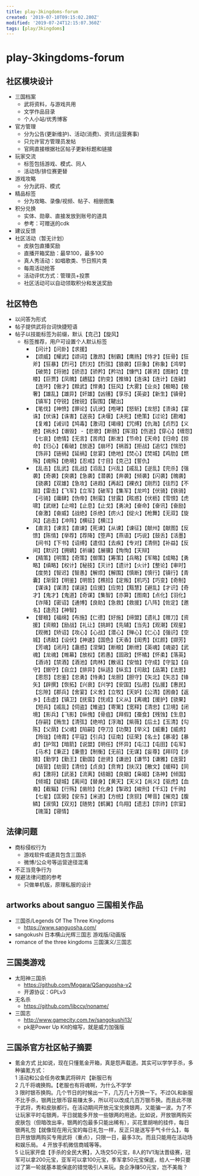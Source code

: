 ```yaml
---
title: play-3kingdoms-forum
created: '2019-07-10T09:15:02.280Z'
modified: '2019-07-24T12:15:07.360Z'
tags: [play/3kingdoms]
---
```


# play-3kingdoms-forum

## 社区模块设计
- 三国档案
    - 武将资料，与游戏共用
    - 文学作品目录
    - 个人小站/优秀博客
- 官方管理
    - 分为公告(更新维护)、活动(消费)、资讯(运营赛事)
    - 只允许官方管理员发帖
    - 官网直接根据社区帖子更新标题和链接
- 玩家交流
    - 标签包括游戏、模式、同人
    - 活动场/排位赛更替
- 游戏攻略
    - 分为武将、模式
- 精品标签
    - 分为攻略、录像/视频、帖子、相册图集
- 积分兑换
    - 实体、勋章、直接发放到账号的道具
    - 参考：可赠送的cdk
- 建议反馈
- 社区活动（暂无计划）
    - 皮肤包直播奖励
    - 直播开箱奖励：最早100，最多100
    - 真人秀活动：如唱歌类、节日照片类
    - 每周活动抢答
    - 活动评优方式：管理员+投票
    - 社区活动可以自动领取积分和发送奖励

## 社区特色
- 以问答为形式
- 帖子提供武将台词快捷短语
- 帖子以技能标签为前缀，默认【克己】【旋风】
    - 标签推荐，用户可设置个人默认标签
        - 【问计】【问卦】【求援】
        - 【颂威】【耀武】【颂词】【激昂】【制霸】【鹰扬】【恃才】【狂骨】【狂斧】【狂暴】【烈弓】【烈刃】【烈弦】【狼袭】【巨象】【称象】【鸿举】【破势】【将驰】【骄恣】【骄矜】【矜功】【慷忾】【甚贤】【图射】【登楼】【巨贾】【凤魄】【趫猛】【豹变】【推锋】【连诛】【连计】【连破】【连环】【傲才】【黩武】【悍勇】【狂风】【大雾】【业炎】【极略】【极奢】【雄乱】【雄异】【奸雄】【凶镬】【享乐】【英姿】【新生】【镇骨】【镇军】【夺锐】【挫锐】【裂围】【鞬出】
        - 【笔伐】【神愤】【罪论】【讥谀】【咆哮】【怒斩】【龙怒】【溃诛】【宴诛】【伏诛】【诛害】【送丧】【决堰】【决死】【绝策】【过论】【勘难】【复难】【诫训】【鸠毒】【激词】【竭缘】【咒缚】【仇海】【贞烈】【义绝】【祸水】【谮毁】
        -【悲歌】【断肠】【挥泪】【伤逝】【穿心】【缠怨】【七哀】【绝情】【无言】【苦肉】【断发】【节命】【天命】【归命】【掠命】【归心】【看破】【放逐】【崩坏】【祸首】【拒战】【追忆】【惴恐】【饰非】【链祸】【延祸】【怠宴】【绝地】【焚心】【焚城】【鸡肋】【燃殇】【魂殇】【绝境】【忍戒】【寸目】【克己】【誓仇】
        - 【乱击】【乱武】【乱战】【滔乱】【兴乱】【戚乱】【逆乱】【完杀】【强袭】【奇袭】【突袭】【急袭】【潜袭】【奔袭】【倾袭】【闪袭】【魄袭】【骁袭】【双雄】【急攻】【进趋】【再起】【裸衣】【刚烈】【往烈】【不屈】【雷击】【飞军】【立军】【破军】【集军】【龙吟】【伏骑】【铁骑】【弓骑】【庸肆】【伪帝】【制蛮】【甘露】【眩惑】【伏枥】【雪恨】【虎啸】【武继】【止啼】【止息】【止戈】【勇决】【奋命】【奋讯】【奋励】【奋激】【奋威】【战绝】【杀绝】【疠火】【绽火】【枪舞】【无双】【旋风】【追击】【冲阵】【横征】【横江】
        - 【直言】【谏言】【直谏】【死谏】【从谏】【谏征】【献州】【献图】【反馈】【陈情】【举荐】【荐降】【箜声】【燕语】【巧说】【鼓舌】【活墨】【间书】【下书】【诏缚】【遣信】【去疾】【专对】【清侧】【补益】【反间】【默识】【拥嫡】【祈禳】【展骥】【恂恂】【天辩】
        - 【精策】【明策】【奇策】【御策】【筹策】【兵略】【军略】【成略】【勇略】【缜略】【权计】【秘技】【灭计】【遗计】【火计】【整论】【审时】【度势】【智迟】【智愚】【解烦】【解围】【慎断】【慎行】【镇行】【青囊】【渐营】【明鉴】【明哲】【樵拾】【定叛】【机巧】【巧变】【奇制】【谋诛】【谋溃】【谋逞】【应援】【应势】【黠慧】【避乱】【才识】【奇才】【鬼才】【鬼道】【奇谋】【集智】【亦算】【图南】【点化】【羽化】【诈降】【密诏】【通博】【良助】【急救】【救援】【八阵】【佐定】【邀名】【逢亮】【神智】
        - 【督粮】【福绵】【布施】【仁德】【好施】【缔盟】【遗礼】【赠刀】【资援】【资粮】【励战】【礼让】【挑衅】【先辅】【当先】【观潮】【观星】【观微】【矫诏】【攻心】【心战】【潜心】【殚心】【仁心】【强识】【空城】【诱敌】【设伏】【神速】【国色】【天香】【闺秀】【红颜】【撷芳】【芳魂】【闭月】【蛊惑】【涅槃】【断粮】【断绁】【英魂】【魂姿】【武魂】【龙魂】【帷幕】【放权】【若愚】【固政】【怀橘】【怀柔】【落英】【酒诗】【禁酒】【酒池】【肉林】【散谣】【安恤】【守成】【守玺】【自守】【据守】【自立】【排异】【纵适】【纵玄】【司敌】【品第】【法恩】【恩怨】【忠鉴】【忠勇】【恃勇】【龙胆】【胆守】【矢北】【矢志】【锋矢】【辟撰】【恢拓】【兴衰】【兴学】【安国】【弘德】【弘援】【惠民】【忘隙】【郡兵】【舍宴】【义舍】【立牧】【天妒】【公清】【困奋】【返乡】【击虚】【镇卫】【抚蛮】【怃戎】【义从】【离魂】【援护】【骁果】【短兵】【戚乱】【伺盗】【雉盗】【寄篱】【宽释】【清忠】【卫境】【闭境】【影兵】【飞影】【纵傀】【骨疽】【拜假】【蚕食】【残蚀】【生息】【存嗣】【贿生】【清弦】【绝响】【浮海】【紫薇】【后土】【玉清】【勾陈】【父荫】【父魂】【陷嗣】【夺刀】【功獒】【举义】【威重】【威虏】【玲珑】【绮胄】【平寇】【引兵】【征南】【征荣】【名士】【暴凌】【暴虐】【护驾】【暗箭】【说盟】【明任】【怀异】【屯江】【屯田】【屯军】【马术】【秉正】【秉壹】【制衡】【无前】【无谋】【妄尊】【拜印】【涉猎】【勤学】【勤王】【勤国】【逊贤】【谦逊】【谦节】【谦雅】【连营】【结营】【劫营】【清俭】【贞良】【贲育】【扶汉】【散文】【缓释】【同疾】【激将】【武圣】【流离】【结姻】【良姻】【枭姬】【洛神】【倾国】【倾城】【疑城】【离间】【替身】【黄天】【天义】【尚义】【驱虎】【血裔】【截辎】【行殇】【凿险】【化身】【掣政】【峻刑】【千幻】【千驹】【七星】【匡弼】【安东】【米道】【方统】【贪狈】【琴音】【摧克】【腹鳞】【淑慎】【双刃】【随势】【鹤翼】【鸟翔】【遗志】【宗祚】【宗室】【瑰藻】【寝情】


## 法律问题
- 商标侵权行为
    - 游戏软件或道具包含三国杀
    - 微博/公众号等运营途径混淆
- 不正当竞争行为
- 规避法律问题的参考
    - 只做单机版，原理私服的设计

## artworks about sanguo 三国相关作品
- 三国杀/Legends Of The Three Kingdoms
    - https://www.sanguosha.com/
- sangokushi 日本横山光辉三国志 游戏版/动画版
- romance of the three kingdoms 三国演义/三国志

## 三国类游戏
- 太阳神三国杀
    - https://github.com/Mogara/QSanguosha-v2
    - 开源协议：GPLv3
- 无名杀
    - https://github.com/libccy/noname/
- 三国志
    - http://www.gamecity.com.tw/sangokushi13/
    - pk是Power Up Kit的缩写，就是威力加强版

## 三国杀官方社区帖子摘要
- 氪金方式
比如说，现在只懂氪金开箱，真是怨声载道。其实可以学学手杀，多种骗氪方式：    
1 活动和公会任务收集武将碎片【新服已有  
2 几千将魂换购。【老服也有将魂啊，为什么不学学  
3 限时银币换购。几个节日的时候出一下，几万几十万换一下。不过OL和新服不比手杀，银两比银币容易赚太多，所以可以改成几百万银币换。而且此不限于武将，秀和皮肤都行。在活动期间开放元宝兑换银两，又能骗一波。为了不让玩家平时屯银两，平日就能多开放一些银两的用途。比如说，开放银两购买皮肤包（但暗改出率，银两的包最多只能出稀有），买花里胡哨的挂件，每日银两礼包【就像现在用元宝的每日礼包一样，反正只是送写手气卡什么】，每日开放银两购买专用武将（重点），只限一日，最多3次。而且只能用在活动场和娱乐局。
4 开放手机微信商城等等。  
5 让玩家开盘【手杀的全民大赛】，入场交50元宝，8人的1V1淘汰晋级赛，冠军可以拿200元宝，亚军可以拿100元宝，季军拿50元宝保底，给人一种只要过了第一轮就基本能保底的错觉吸引人来玩。良企净赚50元宝，岂不美哉？  

